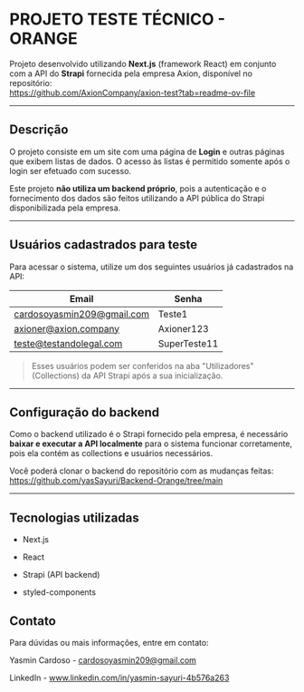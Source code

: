 # PROJETO TESTE TÉCNICO - ORANGE

Projeto desenvolvido utilizando **Next.js** (framework React) em conjunto com a API do **Strapi** fornecida pela empresa Axion, disponível no repositório:  
https://github.com/AxionCompany/axion-test?tab=readme-ov-file

---

## Descrição

O projeto consiste em um site com uma página de **Login** e outras páginas que exibem listas de dados. O acesso às listas é permitido somente após o login ser efetuado com sucesso.

Este projeto **não utiliza um backend próprio**, pois a autenticação e o fornecimento dos dados são feitos utilizando a API pública do Strapi disponibilizada pela empresa.

---

## Usuários cadastrados para teste

Para acessar o sistema, utilize um dos seguintes usuários já cadastrados na API:

| Email                     | Senha        |
|---------------------------|--------------|
| cardosoyasmin209@gmail.com| Teste1       |
| axioner@axion.company     | Axioner123   |
| teste@testandolegal.com   | SuperTeste11 |

> Esses usuários podem ser conferidos na aba "Utilizadores" (Collections) da API Strapi após a sua inicialização.

---

## Configuração do backend

Como o backend utilizado é o Strapi fornecido pela empresa, é necessário **baixar e executar a API localmente** para o sistema funcionar corretamente, pois ela contém as collections e usuários necessários.

Você poderá clonar o backend do repositório com as mudanças feitas:  
https://github.com/yasSayuri/Backend-Orange/tree/main

---

## Tecnologias utilizadas
- Next.js

- React

- Strapi (API backend)

- styled-components

## Contato
Para dúvidas ou mais informações, entre em contato:

Yasmin Cardoso - cardosoyasmin209@gmail.com

LinkedIn - www.linkedin.com/in/yasmin-sayuri-4b576a263
